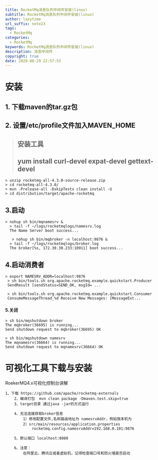 ```yaml
---
title: RocketMq消息队列中间件安装(linux)
subtitle: RocketMq消息队列中间件安装(linux)
author: lazytime
url_suffix: note23
tags:
  - RocketMq
categories:
  - RocketMq
keywords: RocketMq消息队列中间件安装(linux)
description: 消息中间件
copyright: true
date: 2020-08-29 22:57:53
---
```


# 安装

## 1. 下载maven的tar.gz包

## 2. 设置/etc/profile文件加入MAVEN_HOME

> ## 安装工具
>
> ## yum install curl-devel expat-devel gettext-devel

```
> unzip rocketmq-all-4.3.0-source-release.zip
> cd rocketmq-all-4.3.0/
> mvn -Prelease-all -DskipTests clean install -U
> cd distribution/target/apache-rocketmq
```

## 3.启动

```
> nohup sh bin/mqnamesrv &
  > tail -f ~/logs/rocketmqlogs/namesrv.log
  The Name Server boot success...
  
   > nohup sh bin/mqbroker -n localhost:9876 &
  > tail -f ~/logs/rocketmqlogs/broker.log 
  The broker[%s, 172.30.30.233:10911] boot success...
```

## 4.启动消费者

```
> export NAMESRV_ADDR=localhost:9876
 > sh bin/tools.sh org.apache.rocketmq.example.quickstart.Producer
 SendResult [sendStatus=SEND_OK, msgId= ...

 > sh bin/tools.sh org.apache.rocketmq.example.quickstart.Consumer
 ConsumeMessageThread_%d Receive New Messages: [MessageExt...
```

#### 5.关闭

```
> sh bin/mqshutdown broker
The mqbroker(36695) is running...
Send shutdown request to mqbroker(36695) OK

> sh bin/mqshutdown namesrv
The mqnamesrv(36664) is running...
Send shutdown request to mqnamesrv(36664) OK
```

# 可视化工具下载与安装

RoekerMQ4.x可视化控制台讲解

```
1、下载 https://github.com/apache/rocketmq-externals
	2、编译打包  mvn clean package -Dmaven.test.skip=true
	3、target目录 通过java -jar的方式运行
	
	4、无法连接获取broker信息
		1）修改配置文件,名称路由地址为 namesrvAddr，例如我本机为
		2）src/main/resources/application.properties
			rocketmq.config.namesrvAddr=192.168.0.101:9876
	
	5、默认端口 localhost:8080
	
	6、注意：
		在阿里云，腾讯云或者虚拟机，记得检查端口号和防火墙是否启动
```